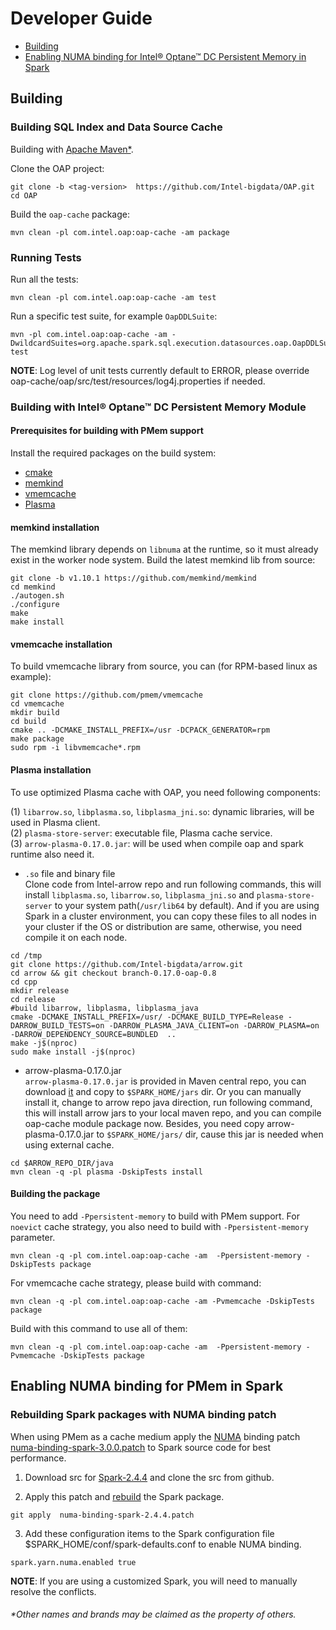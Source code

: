 # Developer Guide

* [Building](#Building)
* [Enabling NUMA binding for Intel® Optane™ DC Persistent Memory in Spark](#enabling-numa-binding-for-pmem-in-spark)

## Building

### Building SQL Index and  Data Source Cache 

Building with [Apache Maven\*](http://maven.apache.org/).

Clone the OAP project:

```
git clone -b <tag-version>  https://github.com/Intel-bigdata/OAP.git
cd OAP
```

Build the `oap-cache` package:

```
mvn clean -pl com.intel.oap:oap-cache -am package
```

### Running Tests

Run all the tests:
```
mvn clean -pl com.intel.oap:oap-cache -am test
```
Run a specific test suite, for example `OapDDLSuite`:
```
mvn -pl com.intel.oap:oap-cache -am -DwildcardSuites=org.apache.spark.sql.execution.datasources.oap.OapDDLSuite test
```
**NOTE**: Log level of unit tests currently default to ERROR, please override oap-cache/oap/src/test/resources/log4j.properties if needed.

### Building with Intel® Optane™ DC Persistent Memory Module

#### Prerequisites for building with PMem support

Install the required packages on the build system:

- [cmake](https://help.directadmin.com/item.php?id=494)
- [memkind](https://github.com/memkind/memkind/tree/v1.10.1)
- [vmemcache](https://github.com/pmem/vmemcache)
- [Plasma](http://arrow.apache.org/blog/2017/08/08/plasma-in-memory-object-store/)

####  memkind installation

The memkind library depends on `libnuma` at the runtime, so it must already exist in the worker node system. Build the latest memkind lib from source:

```
git clone -b v1.10.1 https://github.com/memkind/memkind
cd memkind
./autogen.sh
./configure
make
make install
``` 
#### vmemcache installation

To build vmemcache library from source, you can (for RPM-based linux as example):
```
git clone https://github.com/pmem/vmemcache
cd vmemcache
mkdir build
cd build
cmake .. -DCMAKE_INSTALL_PREFIX=/usr -DCPACK_GENERATOR=rpm
make package
sudo rpm -i libvmemcache*.rpm
```
#### Plasma installation

To use optimized Plasma cache with OAP, you need following components:  

   (1) `libarrow.so`, `libplasma.so`, `libplasma_jni.so`: dynamic libraries, will be used in Plasma client.   
   (2) `plasma-store-server`: executable file, Plasma cache service.  
   (3) `arrow-plasma-0.17.0.jar`: will be used when compile oap and spark runtime also need it. 

- `.so` file and binary file  
  Clone code from Intel-arrow repo and run following commands, this will install `libplasma.so`, `libarrow.so`, `libplasma_jni.so` and `plasma-store-server` to your system path(`/usr/lib64` by default). And if you are using Spark in a cluster environment, you can copy these files to all nodes in your cluster if the OS or distribution are same, otherwise, you need compile it on each node.
  
```
cd /tmp
git clone https://github.com/Intel-bigdata/arrow.git
cd arrow && git checkout branch-0.17.0-oap-0.8
cd cpp
mkdir release
cd release
#build libarrow, libplasma, libplasma_java
cmake -DCMAKE_INSTALL_PREFIX=/usr/ -DCMAKE_BUILD_TYPE=Release -DARROW_BUILD_TESTS=on -DARROW_PLASMA_JAVA_CLIENT=on -DARROW_PLASMA=on -DARROW_DEPENDENCY_SOURCE=BUNDLED  ..
make -j$(nproc)
sudo make install -j$(nproc)
```

- arrow-plasma-0.17.0.jar  
   `arrow-plasma-0.17.0.jar` is provided in Maven central repo, you can download [it](https://repo1.maven.org/maven2/com/intel/arrow/arrow-plasma/0.17.0/arrow-plasma-0.17.0.jar) and copy to `$SPARK_HOME/jars` dir.
   Or you can manually install it, change to arrow repo java direction, run following command, this will install arrow jars to your local maven repo, and you can compile oap-cache module package now. Besides, you need copy arrow-plasma-0.17.0.jar to `$SPARK_HOME/jars/` dir, cause this jar is needed when using external cache.
   
```
cd $ARROW_REPO_DIR/java
mvn clean -q -pl plasma -DskipTests install
```


#### Building the package
You need to add `-Ppersistent-memory` to build with PMem support. For `noevict` cache strategy, you also need to build with `-Ppersistent-memory` parameter.
```
mvn clean -q -pl com.intel.oap:oap-cache -am  -Ppersistent-memory -DskipTests package
```
For vmemcache cache strategy, please build with command:
```
mvn clean -q -pl com.intel.oap:oap-cache -am -Pvmemcache -DskipTests package
```
Build with this command to use all of them:
```
mvn clean -q -pl com.intel.oap:oap-cache -am  -Ppersistent-memory -Pvmemcache -DskipTests package
```

## Enabling NUMA binding for PMem in Spark

### Rebuilding Spark packages with NUMA binding patch 

When using PMem as a cache medium apply the [NUMA](https://www.kernel.org/doc/html/v4.18/vm/numa.html) binding patch [numa-binding-spark-3.0.0.patch](./numa-binding-spark-3.0.0.patch) to Spark source code for best performance.

1. Download src for [Spark-2.4.4](https://archive.apache.org/dist/spark/spark-2.4.4/spark-2.4.4.tgz) and clone the src from github.

2. Apply this patch and [rebuild](https://spark.apache.org/docs/latest/building-spark.html) the Spark package.

```
git apply  numa-binding-spark-2.4.4.patch
```

3. Add these configuration items to the Spark configuration file $SPARK_HOME/conf/spark-defaults.conf to enable NUMA binding.


```
spark.yarn.numa.enabled true 
```
**NOTE**: If you are using a customized Spark, you will need to manually resolve the conflicts.

###### \*Other names and brands may be claimed as the property of others.
